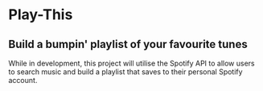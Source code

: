 # Play-This
## Build a bumpin' playlist of your favourite tunes

While in development, this project will utilise the Spotify API to allow users to search music and build a playlist that saves to their personal Spotify account.
